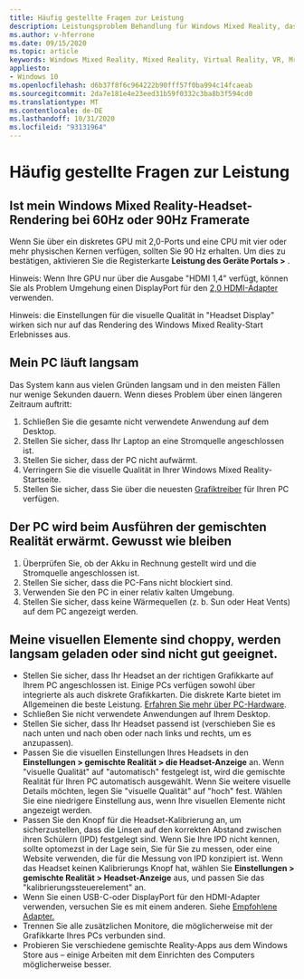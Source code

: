 ```yaml
---
title: Häufig gestellte Fragen zur Leistung
description: Leistungsproblem Behandlung für Windows Mixed Reality, das über unsere standardmäßige Kundensupport Dokumentation hinausgeht.
ms.author: v-hferrone
ms.date: 09/15/2020
ms.topic: article
keywords: Windows Mixed Reality, Mixed Reality, Virtual Reality, VR, Mr, Problembehandlung, Fehler, Hilfe, Support, Leistung
appliesto:
- Windows 10
ms.openlocfilehash: d6b37f8f6c964222b90fff57f0ba994c14fcaeab
ms.sourcegitcommit: 2da7e181e4e23eed31b59f0332c3ba8b3f594cd0
ms.translationtype: MT
ms.contentlocale: de-DE
ms.lasthandoff: 10/31/2020
ms.locfileid: "93131964"
---
```

# <a name="performance-faqs"></a>Häufig gestellte Fragen zur Leistung

## <a name="is-my-windows-mixed-reality-headset-rendering-at-60hz-or-90hz-framerate"></a>Ist mein Windows Mixed Reality-Headset-Rendering bei 60Hz oder 90Hz Framerate

Wenn Sie über ein diskretes GPU mit 2,0-Ports und eine CPU mit vier oder mehr physischen Kernen verfügen, sollten Sie 90 Hz erhalten. Um dies zu bestätigen, aktivieren Sie die Registerkarte **Leistung des Geräte Portals >** .

Hinweis: Wenn Ihre GPU nur über die Ausgabe "HDMI 1,4" verfügt, können Sie als Problem Umgehung einen DisplayPort für den [2,0 HDMI-Adapter](recommended-adapters-for-windows-mixed-reality-capable-pcs.md) verwenden.

Hinweis: die Einstellungen für die visuelle Qualität in "Headset Display" wirken sich nur auf das Rendering des Windows Mixed Reality-Start Erlebnisses aus.

## <a name="my-pc-is-running-slowly"></a>Mein PC läuft langsam

Das System kann aus vielen Gründen langsam und in den meisten Fällen nur wenige Sekunden dauern. Wenn dieses Problem über einen längeren Zeitraum auftritt:

1. Schließen Sie die gesamte nicht verwendete Anwendung auf dem Desktop.
2. Stellen Sie sicher, dass Ihr Laptop an eine Stromquelle angeschlossen ist.
3. Stellen Sie sicher, dass der PC nicht aufwärmt.
4. Verringern Sie die visuelle Qualität in Ihrer Windows Mixed Reality-Startseite.
5. Stellen Sie sicher, dass Sie über die neuesten [Grafiktreiber](other-questions.md#my-graphics-driver-isnt-supported-im-getting-graphics-driver-failure-errors) für Ihren PC verfügen.

## <a name="my-pc-is-warming-up-as-i-run-the-mixed-reality-experiences-how-do-i-keep-it-cool"></a>Der PC wird beim Ausführen der gemischten Realität erwärmt. Gewusst wie bleiben

1. Überprüfen Sie, ob der Akku in Rechnung gestellt wird und die Stromquelle angeschlossen ist.
2. Stellen Sie sicher, dass die PC-Fans nicht blockiert sind.
3. Verwenden Sie den PC in einer relativ kalten Umgebung.
4. Stellen Sie sicher, dass keine Wärmequellen (z. b. Sun oder Heat Vents) auf dem PC angezeigt werden.

## <a name="my-visuals-are-choppy-load-slowly-or-dont-look-good"></a>Meine visuellen Elemente sind choppy, werden langsam geladen oder sind nicht gut geeignet.

* Stellen Sie sicher, dass Ihr Headset an der richtigen Grafikkarte auf Ihrem PC angeschlossen ist. Einige PCs verfügen sowohl über integrierte als auch diskrete Grafikkarten. Die diskrete Karte bietet im Allgemeinen die beste Leistung. [Erfahren Sie mehr über PC-Hardware](windows-mixed-reality-minimum-pc-hardware-compatibility-guidelines.md).
* Schließen Sie nicht verwendete Anwendungen auf Ihrem Desktop.
* Stellen Sie sicher, dass Ihr Headset passend ist (verschieben Sie es nach unten und nach oben oder nach links und rechts, um es anzupassen).
* Passen Sie die visuellen Einstellungen Ihres Headsets in den **Einstellungen > gemischte Realität > die Headset-Anzeige** an. Wenn "visuelle Qualität" auf "automatisch" festgelegt ist, wird die gemischte Realität für Ihren PC automatisch ausgewählt. Wenn Sie weitere visuelle Details möchten, legen Sie "visuelle Qualität" auf "hoch" fest. Wählen Sie eine niedrigere Einstellung aus, wenn Ihre visuellen Elemente nicht angezeigt werden.
* Passen Sie den Knopf für die Headset-Kalibrierung an, um sicherzustellen, dass die Linsen auf den korrekten Abstand zwischen ihren Schülern (IPD) festgelegt sind. Wenn Sie Ihre IPD nicht kennen, sollte optomezst in der Lage sein, Sie für Sie zu messen, oder eine Website verwenden, die für die Messung von IPD konzipiert ist. Wenn das Headset keinen Kalibrierungs Knopf hat, wählen Sie **Einstellungen > gemischte Realität > Headset-Anzeige** aus, und passen Sie das "kalibrierungssteuerelement" an.
* Wenn Sie einen USB-C-oder DisplayPort für den HDMI-Adapter verwenden, versuchen Sie es mit einem anderen. Siehe [Empfohlene Adapter.](recommended-adapters-for-windows-mixed-reality-capable-pcs.md)
* Trennen Sie alle zusätzlichen Monitore, die möglicherweise mit der Grafikkarte Ihres PCs verbunden sind.
* Probieren Sie verschiedene gemischte Reality-Apps aus dem Windows Store aus – einige Arbeiten mit dem Einrichten des Computers möglicherweise besser.
